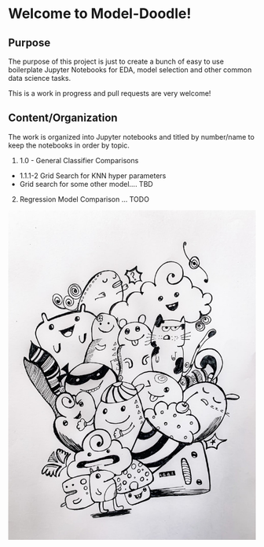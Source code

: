 # Welcome to Model-Doodle!

## Purpose

The purpose of this project is just to create a bunch of easy to use boilerplate Jupyter Notebooks for EDA, model selection and other common data science tasks.

This is a work in progress and pull requests are very welcome!

## Content/Organization

The work is organized into Jupyter notebooks and titled by number/name to keep the notebooks in order by topic.

1. 1.0 - General Classifier Comparisons
  - 1.1.1-2 Grid Search for KNN hyper parameters
  - Grid search for some other model.... TBD
2. Regression Model Comparison ... TODO

![alt text](images/doodle.jpeg)
